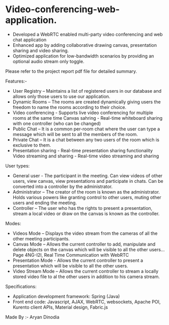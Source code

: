 # Video-conferencing-web-application.
* Developed a WebRTC enabled multi-party video conferencing and web chat application
* Enhanced app by adding collaborative drawing canvas, presentation sharing and video sharing.
* Optimized application for low-bandwidth scenarios by providing an optional audio stream only toggle.

Please refer to the project report pdf file for detailed summary.

Features:-
* User Registry – Maintains a list of registered users in our database and allows
only those users to use our application.
* Dynamic Rooms – The rooms are created dynamically giving users the freedom
to name the rooms according to their choice.
* Video conferencing - Supports live video conferencing for multiple rooms at the same time
Canvas sahring - Real-time whiteboard sharing with one controller (who can be changed)
* Public Chat – It is a common per-room chat where the user can type a message
which will be sent to all the members of the room.
* Private Chat – It is a chat between any two users of the room which is exclusive
to them.
* Presentation sharing - Real-time presentation sharing functionality
Video streaming and sharing - Real-time video streaming and sharing 

User types:
* General user - The participant in the meeting. Can view videos of other users, view canvas, view presentations and participate in chats. Can be converted into a controller by the administrator.
* Administrator – The creator of the room is known as the administrator. Holds
various powers like granting control to other users, muting other users and ending
the meeting.
* Controller – The user who has the rights to present a presentation, stream a local
video or draw on the canvas is known as the controller.

Modes: 
* Videos Mode – Displays the video stream from the cameras of all the other
meeting participants.
* Canvas Mode – Allows the current controller to add, manipulate and delete
objects on the canvas which will be visible to all the other users...
Page 4NG-I2I, Real Time Communication with WebRTC
* Presentation Mode - Allows the current controller to present a presentation
which will be visible to all the other users.
* Video Stream Mode – Allows the current controller to stream a locally stored
video file to al the other users in addition to his camera stream.

Specifications:
* Application development framework: Spring (Java)
* Front end code: Javascript, AJAX, WebRTC, websockets, Apache POI, Kurento client APIs, Material design, Fabric.js


Made By :- Aryan Dinodia
